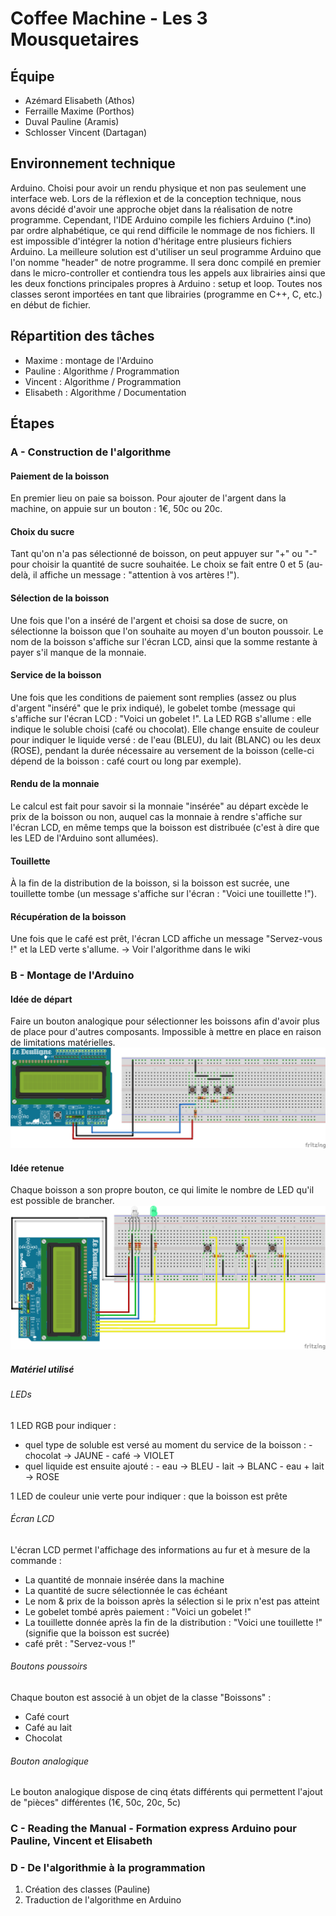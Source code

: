 # Coffee Machine - Les 3 Mousquetaires

## Équipe
- Azémard Elisabeth (Athos)
- Ferraille Maxime (Porthos)
- Duval Pauline (Aramis)
- Schlosser Vincent (Dartagan)

## Environnement technique
Arduino. Choisi pour avoir un rendu physique et non pas seulement une interface web.
Lors de la réflexion et de la conception technique, nous avons décidé d'avoir une approche objet dans la réalisation de notre programme. 
Cependant, l'IDE Arduino compile les fichiers Arduino (\*.ino) par ordre alphabétique, ce qui rend difficile le nommage de nos fichiers. Il est impossible d'intégrer la notion d'héritage entre plusieurs fichiers Arduino. La meilleure solution est d'utiliser un seul programme Arduino que l'on nomme "header" de notre programme. Il sera donc compilé en premier dans le micro-controller et contiendra tous les appels aux librairies ainsi que les deux fonctions principales propres à Arduino : setup et loop. Toutes nos classes seront importées en tant que librairies (programme en C++, C, etc.) en début de fichier. 

## Répartition des tâches
- Maxime : montage de l'Arduino
- Pauline : Algorithme / Programmation
- Vincent : Algorithme / Programmation
- Elisabeth : Algorithme / Documentation

## Étapes
### A - Construction de l'algorithme
#### Paiement de la boisson
En premier lieu on paie sa boisson. Pour ajouter de l'argent dans la machine, on appuie sur un bouton : 1€, 50c ou 20c.

#### Choix du sucre
Tant qu'on n'a pas sélectionné de boisson, on peut appuyer sur "+" ou "-" pour choisir la quantité de sucre souhaitée. Le choix se fait entre 0 et 5 (au-delà, il affiche un message : "attention à vos artères !").

#### Sélection de la boisson
Une fois que l'on a inséré de l'argent et choisi sa dose de sucre, on sélectionne la boisson que l'on souhaite au moyen d'un bouton poussoir. Le nom de la boisson s'affiche sur l'écran LCD, ainsi que la somme restante à payer s'il manque de la monnaie.

#### Service de la boisson
Une fois que les conditions de paiement sont remplies (assez ou plus d'argent "inséré" que le prix indiqué), le gobelet tombe (message qui s'affiche sur l'écran LCD : "Voici un gobelet !". La LED RGB s'allume : elle indique le soluble choisi (café ou chocolat). Elle change ensuite de couleur pour indiquer le liquide versé : de l'eau (BLEU), du lait (BLANC) ou les deux (ROSE), pendant la durée nécessaire au versement de la boisson (celle-ci dépend de la boisson : café court ou long par exemple).

#### Rendu de la monnaie
Le calcul est fait pour savoir si la monnaie "insérée" au départ excède le prix de la boisson ou non, auquel cas la monnaie à rendre s'affiche sur l'écran LCD, en même temps que la boisson est distribuée (c'est à dire que les LED de l'Arduino sont allumées).

#### Touillette
À la fin de la distribution de la boisson, si la boisson est sucrée, une touillette tombe (un message s'affiche sur l'écran : "Voici une touillette !").

#### Récupération de la boisson
Une fois que le café est prêt, l'écran LCD affiche un message "Servez-vous !" et la LED verte s'allume.
-> Voir l'algorithme dans le wiki


### B - Montage de l'Arduino
#### Idée de départ
Faire un bouton analogique pour sélectionner les boissons afin d'avoir plus de place pour d'autres composants. Impossible à mettre en place en raison de limitations matérielles.
![schéma de l'idée de départ](./scheme_idea.png "Schéma de montage de l'idée de départ")

#### Idée retenue
Chaque boisson a son propre bouton, ce qui limite le nombre de LED qu'il est possible de brancher.
![schéma de l'idée mise en place](./scheme_definitive.png "Schéma de montage mis en place")

##### Matériel utilisé
###### LEDs
1 LED RGB pour indiquer :
- quel type de soluble est versé au moment du service de la boisson :
        - chocolat -> JAUNE
        - café -> VIOLET
- quel liquide est ensuite ajouté :
        - eau -> BLEU
        - lait -> BLANC
        - eau + lait -> ROSE

1 LED de couleur unie verte pour indiquer : que la boisson est prête

###### Écran LCD 
L'écran LCD permet l'affichage des informations au fur et à mesure de la commande :
- La quantité de monnaie insérée dans la machine
- La quantité de sucre sélectionnée le cas échéant
- Le nom & prix de la boisson après la sélection si le prix n'est pas atteint
- Le gobelet tombé après paiement : "Voici un gobelet !"
- La touillette donnée après la fin de la distribution : "Voici une touillette !" (signifie que la boisson est sucrée)
- café prêt : "Servez-vous !"

###### Boutons poussoirs
Chaque bouton est associé à un objet de la classe "Boissons" :
- Café court
- Café au lait
- Chocolat

###### Bouton analogique
Le bouton analogique dispose de cinq états différents qui permettent l'ajout de "pièces" différentes (1€, 50c, 20c, 5c)

### C - Reading the Manual - Formation express Arduino pour Pauline, Vincent et Elisabeth

### D - De l'algorithmie à la programmation
1. Création des classes (Pauline)
2. Traduction de l'algorithme en Arduino
